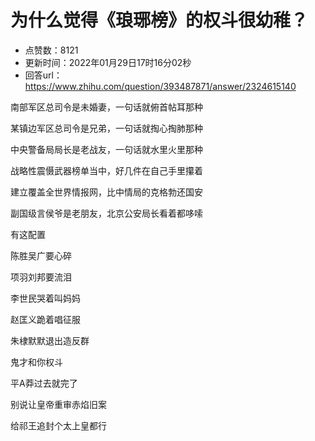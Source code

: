 # 为什么觉得《琅琊榜》的权斗很幼稚？
- 点赞数：8121
- 更新时间：2022年01月29日17时16分02秒
- 回答url：https://www.zhihu.com/question/393487871/answer/2324615140
<body>
 <p data-pid="TYgcOc3m">南部军区总司令是未婚妻，一句话就俯首帖耳那种</p>
 <p data-pid="ppeckXTV">某镇边军区总司令是兄弟，一句话就掏心掏肺那种</p>
 <p data-pid="A0nmwSys">中央警备局局长是老战友，一句话就水里火里那种</p>
 <p data-pid="K0y0jHUR">战略性震慑武器榜单当中，好几件在自己手里攥着</p>
 <p data-pid="ry22cWC-">建立覆盖全世界情报网，比中情局的克格勃还国安</p>
 <p data-pid="l4pjOEac">副国级言侯爷是老朋友，北京公安局长看着都哆嗦</p>
 <p data-pid="A4HkVG6i">有这配置</p>
 <p data-pid="NmH7VfrF">陈胜吴广要心碎</p>
 <p data-pid="2VrT--Vv">项羽刘邦要流泪</p>
 <p data-pid="QHJF_SDZ">李世民哭着叫妈妈</p>
 <p data-pid="DDjWPANo">赵匡义跪着唱征服</p>
 <p data-pid="hdnLWOp3">朱棣默默退出造反群</p>
 <p data-pid="ndyQaiBB">鬼才和你权斗</p>
 <p data-pid="3PMvZJZZ">平A莽过去就完了</p>
 <p data-pid="q6C2UOqt">别说让皇帝重审赤焰旧案</p>
 <p data-pid="jct3EXQ9">给祁王追封个太上皇都行</p>
</body>